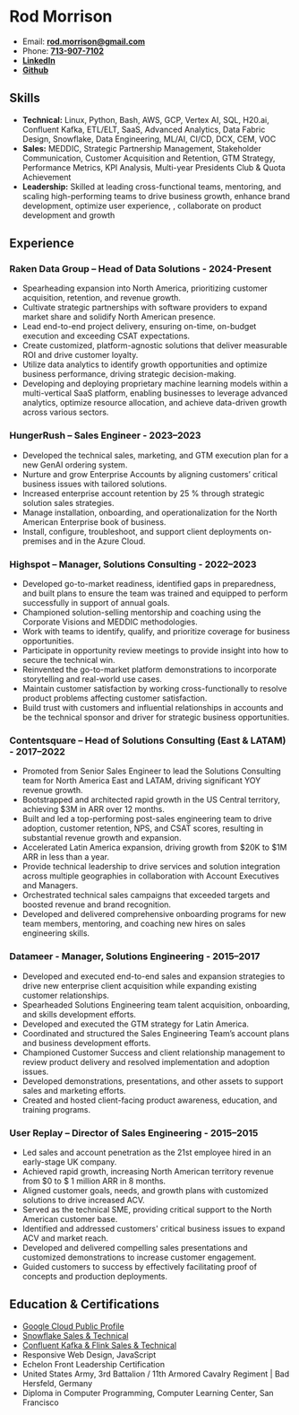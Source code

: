# Rod Morrison

* Email: [**rod.morrison@gmail.com**](mailto:rod.morrison@gmail.com)
* Phone: [**713-907-7102**](tel:7139077102)
* [**LinkedIn**](https://www.linkedin.com/in/rmorrison/)
* [**Github**](https://github.com/Mojoryson)

## Skills

* **Technical:** Linux, Python, Bash, AWS, GCP, Vertex AI, SQL, H20.ai, Confluent Kafka, ETL/ELT, SaaS, Advanced Analytics, Data Fabric Design, Snowflake, Data Engineering, ML/AI, CI/CD, DCX, CEM, VOC
* **Sales:** MEDDIC, Strategic Partnership Management, Stakeholder Communication, Customer Acquisition and Retention, GTM Strategy, Performance Metrics, KPI Analysis, Multi-year Presidents Club & Quota Achievement
* **Leadership:** Skilled at leading cross-functional teams, mentoring, and scaling high-performing teams to drive business growth, enhance brand development, optimize user experience, , collaborate on product development and growth

## Experience

### Raken Data Group – Head of Data Solutions - 2024-Present
* Spearheading expansion into North America, prioritizing customer acquisition, retention, and revenue growth.
* Cultivate strategic partnerships with software providers to expand market share and solidify North American presence.
* Lead end-to-end project delivery, ensuring on-time, on-budget execution and exceeding CSAT expectations.
* Create customized, platform-agnostic solutions that deliver measurable ROI and drive customer loyalty.
* Utilize data analytics to identify growth opportunities and optimize business performance, driving strategic decision-making.
* Developing and deploying proprietary machine learning models within a multi-vertical SaaS platform, enabling businesses to leverage advanced analytics, optimize resource allocation, and achieve data-driven growth across various sectors.

### HungerRush – Sales Engineer - 2023–2023

* Developed the technical sales, marketing, and GTM execution plan for a new GenAI ordering system.
* Nurture and grow Enterprise Accounts by aligning customers’ critical business issues with tailored solutions.
* Increased enterprise account retention by 25 % through strategic solution sales strategies.
* Manage installation, onboarding, and operationalization for the North American Enterprise book of business.
* Install, configure, troubleshoot, and support client deployments on-premises and in the Azure Cloud.

### Highspot – Manager, Solutions Consulting -  2022–2023

* Developed go-to-market readiness, identified gaps in preparedness, and built plans to ensure the team was
    trained and equipped to perform successfully in support of annual goals.
* Championed solution-selling mentorship and coaching using the Corporate Visions and MEDDIC
    methodologies.
* Work with teams to identify, qualify, and prioritize coverage for business opportunities.
* Participate in opportunity review meetings to provide insight into how to secure the technical win.
* Reinvented the go-to-market platform demonstrations to incorporate storytelling and real-world use cases.
* Maintain customer satisfaction by working cross-functionally to resolve product problems affecting customer satisfaction.
* Build trust with customers and influential relationships in accounts and be the technical sponsor and driver for strategic business opportunities.

### Contentsquare – Head of Solutions Consulting (East & LATAM) - 2017–2022

* Promoted from Senior Sales Engineer to lead the Solutions Consulting team for North America East and LATAM, driving significant YOY revenue growth.
* Bootstrapped and architected rapid growth in the US Central territory, achieving $3M in ARR over 12 months.
* Built and led a top-performing post-sales engineering team to drive adoption, customer retention, NPS, and CSAT scores, resulting in substantial revenue growth and expansion.
* Accelerated Latin America expansion, driving growth from $20K to $1M ARR in less than a year.
* Provide technical leadership to drive services and solution integration across multiple geographies in collaboration with Account Executives and Managers.
* Orchestrated technical sales campaigns that exceeded targets and boosted revenue and brand recognition.
* Developed and delivered comprehensive onboarding programs for new team members, mentoring, and coaching new hires on sales engineering skills.

### Datameer - Manager, Solutions Engineering - 2015–2017

* Developed and executed end-to-end sales and expansion strategies to drive new enterprise client acquisition while expanding existing customer relationships.
* Spearheaded Solutions Engineering team talent acquisition, onboarding, and skills development efforts.
* Developed and executed the GTM strategy for Latin America.
* Coordinated and structured the Sales Engineering Team’s account plans and business development efforts.
* Championed Customer Success and client relationship management to review product delivery and resolved implementation and adoption issues.
* Developed demonstrations, presentations, and other assets to support sales and marketing efforts.
* Created and hosted client-facing product awareness, education, and training programs.

### User Replay – Director of Sales Engineering - 2015–2015

* Led sales and account penetration as the 21st employee hired in an early-stage UK company.
* Achieved rapid growth, increasing North American territory revenue from $0 to $ 1 million ARR in 8 months.
* Aligned customer goals, needs, and growth plans with customized solutions to drive increased ACV.
* Served as the technical SME, providing critical support to the North American customer base.
* Identified and addressed customers' critical business issues to expand ACV and market reach.
* Developed and delivered compelling sales presentations and customized demonstrations to increase customer engagement.
* Guided customers to success by effectively facilitating proof of concepts and production deployments.

## Education & Certifications

* [Google Cloud Public Profile](https://partner.cloudskillsboost.google/public_profiles/4e087ef0-ed5c-48b5-b763-8e5ade38459e)
* [Snowflake Sales & Technical](https://certificates.confluent.io/profile/shaded5458/wallet)
* [Confluent Kafka & Flink Sales & Technical](https://certificates.confluent.io/profile/shaded5458/wallet)
* Responsive Web Design, JavaScript
* Echelon Front Leadership Certification
* United States Army, 3rd Battalion / 11th Armored Cavalry Regiment | Bad Hersfeld, Germany
* Diploma in Computer Programming, Computer Learning Center, San Francisco
